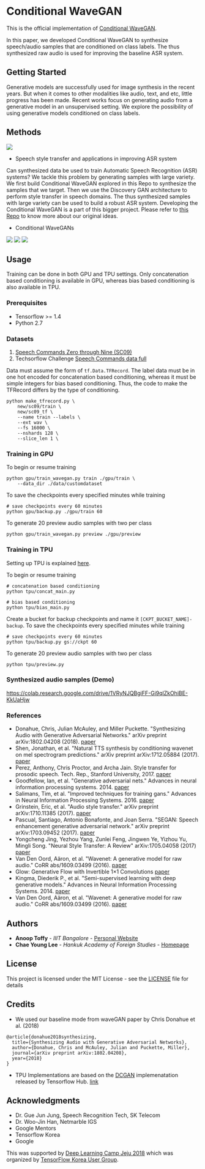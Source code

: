 # Conditional WaveGAN

This is the official implementation of [Conditional WaveGAN](https://arxiv.org/abs/1809.10636).

In this paper, we developed Conditional WaveGAN to synthesize speech/audio samples that are conditioned on class labels. The thus synthesized raw audio is used for improving the baseline ASR system.

## Getting Started

Generative models are successfully used for image synthesis in the recent years. But when it comes to other modalities like audio, text, and etc, little progress has been made. Recent works focus on generating audio from a generative model in an unsupervised setting. We explore the possibility of using generative models conditioned on class labels.

## Methods

<img src="examples/concept.png">

* Speech style transfer and applications in improving ASR system

Can synthesized data be used to train Automatic Speech Recognition (ASR) systems? We tackle this problem by generating samples with large variety. We first build Conditional WaveGAN explored in this Repo to synthesize the samples that we target. Then we use the Discovery GAN architecture to perform style transfer in speech domains. The thus synthesized samples with large variety can be used to build a robust ASR system. Developing the Conditional WaveGAN is a part of this bigger project. Please refer to [this Repo](https://github.com/anooptoffy/DLJeju2018CodeRepoASR) to know more about our original ideas.

* Conditional WaveGANs

<img src="examples/concat.jpeg"/>

<img src="examples/bias.jpeg"/>

<img src="examples/generation.jpeg"/>

## Usage

Training can be done in both GPU and TPU settings. Only concatenation based conditioning is available in GPU, whereas bias based conditioning is also available in TPU.

### Prerequisites

* Tensorflow >= 1.4
* Python 2.7

### Datasets

1. [Speech Commands Zero through Nine (SC09)](https://drive.google.com/open?id=1qRdAWmjfWwfWIu-Qk7u9KQKGINC52ZwB)
2. Techsorflow Challenge [Speech Commands data full](https://www.kaggle.com/c/tensorflow-speech-recognition-challenge/data)

Data must assume the form of `tf.Data.TFRecord`. The label data must be in one hot encoded for concatenation based conditioning, whereas it must be simple integers for bias based conditioning. Thus, the code to make the TFRecord differs by the type of conditioning.

```
python make_tfrecord.py \
	new/sc09/train \
	new/sc09_tf \
	--name train --labels \
	--ext wav \
	--fs 16000 \
	--nshards 128 \
	--slice_len 1 \
```

### Training in GPU

To begin or resume training

```
python gpu/train_wavegan.py train ./gpu/train \
	--data_dir ./data/customdataset
```

To save the checkpoints every specified minutes while training

```
# save checkpoints every 60 minutes
python gpu/backup.py ./gpu/train 60
```

To generate 20 preview audio samples with two per class

```
python gpu/train_wavegan.py preview ./gpu/preview
```

### Training in TPU

Setting up TPU is explained [here](https://medium.com/@cylee_80935/how-to-use-google-cloud-tpus-177c3a025067).

To begin or resume training

```
# concatenation based conditioning
python tpu/concat_main.py

# bias based conditioning
python tpu/bias_main.py
```

Create a bucket for backup checkpoints and name it `[CKPT_BUCKET_NAME]-backup`. To save the checkpoints every specified minutes while training

```
# save checkpoints every 60 minutes
python tpu/backup.py gs://ckpt 60
```

To generate 20 preview audio samples with two per class

```
python tpu/preview.py
```

### Synthesized audio samples (Demo)

https://colab.research.google.com/drive/1VRyNJQBgiFF-Gi9qlZkOhiBE-KkUaHjw

### References

* Donahue, Chris, Julian McAuley, and Miller Puckette. "Synthesizing Audio with Generative Adversarial Networks." arXiv preprint arXiv:1802.04208 (2018). [paper](https://arxiv.org/abs/1802.04208)
* Shen, Jonathan, et al. "Natural TTS synthesis by conditioning wavenet on mel spectrogram predictions." arXiv preprint arXiv:1712.05884 (2017). [paper](https://arxiv.org/pdf/1712.05884.pdf)
* Perez, Anthony, Chris Proctor, and Archa Jain. Style transfer for prosodic speech. Tech. Rep., Stanford University, 2017. [paper](http://web.stanford.edu/class/cs224s/reports/Anthony_Perez.pdf)
* Goodfellow, Ian, et al. "Generative adversarial nets." Advances in neural information processing systems. 2014. [paper](https://arxiv.org/pdf/1406.2661.pdf)
* Salimans, Tim, et al. "Improved techniques for training gans." Advances in Neural Information Processing Systems. 2016. [paper](https://arxiv.org/pdf/1606.03498.pdf)
* Grinstein, Eric, et al. "Audio style transfer." arXiv preprint arXiv:1710.11385 (2017). [paper](https://arxiv.org/abs/1710.11385)
* Pascual, Santiago, Antonio Bonafonte, and Joan Serra. "SEGAN: Speech enhancement generative adversarial network." arXiv preprint arXiv:1703.09452 (2017). [paper](https://arxiv.org/pdf/1703.09452.pdf)
* Yongcheng Jing, Yezhou Yang, Zunlei Feng, Jingwen Ye, Yizhou Yu, Mingli Song. "Neural Style Transfer: A Review" 	arXiv:1705.04058 (2017) [paper](https://arxiv.org/abs/1705.04058v6)
* Van Den Oord, Aäron, et al. "Wavenet: A generative model for raw audio." CoRR abs/1609.03499 (2016). [paper](https://arxiv.org/abs/1609.03499)
* Glow: Generative Flow with Invertible 1×1 Convolutions [paper](https://d4mucfpksywv.cloudfront.net/research-covers/glow/paper/glow.pdf)
* Kingma, Diederik P., et al. "Semi-supervised learning with deep generative models." Advances in Neural Information Processing Systems. 2014. [paper](https://arxiv.org/abs/1406.5298)
* Van Den Oord, Aäron, et al. "Wavenet: A generative model for raw audio." CoRR abs/1609.03499 (2016). [paper](https://arxiv.org/abs/1609.03499)


## Authors

* **Anoop Toffy** - *IIIT Bangalore* - [Personal Website](https://www.anooptoffy.com)
* **Chae Young Lee** - *Hankuk Academy of Foreign Studies* - [Homepage](https://github.com/acheketa)

## License

This project is licensed under the MIT License - see the [LICENSE](LICENSE) file for details

## Credits

* We used our baseline mode from waveGAN paper by Chris Donahue et al. (2018)

```
@article{donahue2018synthesizing,
  title={Synthesizing Audio with Generative Adversarial Networks},
  author={Donahue, Chris and McAuley, Julian and Puckette, Miller},
  journal={arXiv preprint arXiv:1802.04208},
  year={2018}
}
```

* TPU Implementations are based on the [DCGAN](https://github.com/tensorflow/tpu/tree/master/models/experimental/dcgan) implemenatation released by Tensorflow Hub. [link](https://github.com/tensorflow/tpu)

## Acknowledgments

* Dr. Gue Jun Jung, Speech Recognition Tech, SK Telecom
* Dr. Woo-Jin Han, Netmarble IGS
* Google Mentors
* Tensorflow Korea
* Google

This was supported by [Deep Learning Camp Jeju 2018](http://jeju.dlcamp.org/2018/) which was organized by [TensorFlow Korea User Group](https://facebook.com/groups/TensorFlowKR/).
